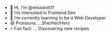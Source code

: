 - 👋 Hi, I’m @misswot01
- 👀 I’m interested in Frontend Dev
- 🌱 I’m currently learning to be a Web Developer
- 😄 Pronouns: ...She/Her/Hers
- ⚡ Fun fact: ... Discovering new recipes

<!---
misswot01/misswot01 is a ✨ special ✨ repository because its `README.md` (this file) appears on your GitHub profile.
You can click the Preview link to take a look at your changes.
--->
